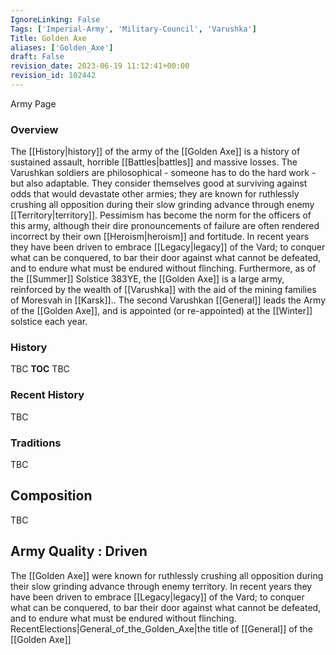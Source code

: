 ```yaml
---
IgnoreLinking: False
Tags: ['Imperial-Army', 'Military-Council', 'Varushka']
Title: Golden Axe
aliases: ['Golden_Axe']
draft: False
revision_date: 2023-06-19 11:12:41+00:00
revision_id: 102442
---
```


Army Page
### Overview
The [[History|history]] of the army of the [[Golden Axe]] is a history of sustained assault, horrible [[Battles|battles]] and massive losses. The Varushkan soldiers are philosophical - someone has to do the hard work - but also adaptable. They consider themselves good at surviving against odds that would devastate other armies; they are known for ruthlessly crushing all opposition during their slow grinding advance through enemy [[Territory|territory]]. Pessimism has become the norm for the officers of this army, although their dire pronouncements of failure are often rendered incorrect by their own [[Heroism|heroism]] and fortitude. In recent years they have been driven to embrace [[Legacy|legacy]] of the Vard; to conquer what can be conquered, to bar their door against what cannot be defeated, and to endure what must be endured without flinching.
Furthermore, as of the [[Summer]] Solstice 383YE, the [[Golden Axe]] is a large army, reinforced by the wealth of [[Varushka]] with the aid of the mining families of Moresvah in [[Karsk]]..
The second Varushkan [[General]] leads the Army of the [[Golden Axe]], and is appointed (or re-appointed) at the [[Winter]] solstice each year.
### History
TBC
__TOC__
TBC
### Recent History
TBC
### Traditions
TBC
## Composition
TBC
## Army Quality : Driven
The [[Golden Axe]] were known for ruthlessly crushing all opposition during their slow grinding advance through enemy territory. In recent years they have been driven to embrace [[Legacy|legacy]] of the Vard; to conquer what can be conquered, to bar their door against what cannot be defeated, and to endure what must be endured without flinching.
RecentElections|General_of_the_Golden_Axe|the title of [[General]] of the [[Golden Axe]]